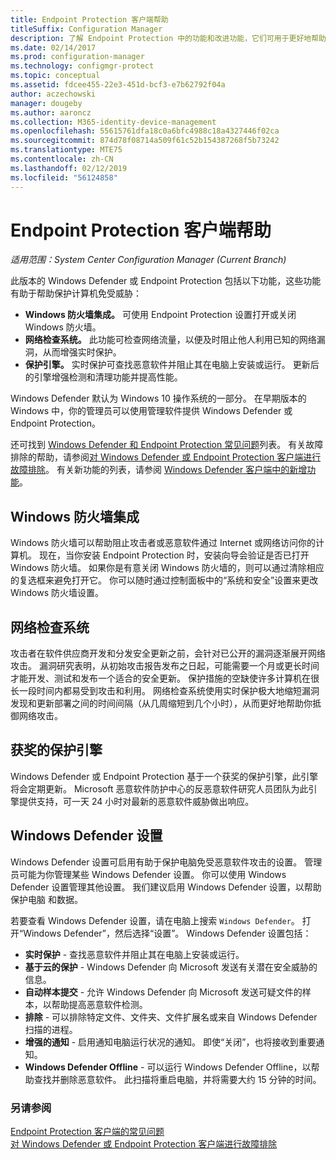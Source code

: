 ```yaml
---
title: Endpoint Protection 客户端帮助
titleSuffix: Configuration Manager
description: 了解 Endpoint Protection 中的功能和改进功能，它们可用于更好地帮助保护计算机免受威胁。
ms.date: 02/14/2017
ms.prod: configuration-manager
ms.technology: configmgr-protect
ms.topic: conceptual
ms.assetid: fdcee455-22e3-451d-bcf3-e7b62792f04a
author: aczechowski
manager: dougeby
ms.author: aaroncz
ms.collection: M365-identity-device-management
ms.openlocfilehash: 55615761dfa18c0a6bfc4988c18a4327446f02ca
ms.sourcegitcommit: 874d78f08714a509f61c52b154387268f5b73242
ms.translationtype: MTE75
ms.contentlocale: zh-CN
ms.lasthandoff: 02/12/2019
ms.locfileid: "56124858"
---
```

# <a name="endpoint-protection-client-help"></a>Endpoint Protection 客户端帮助

*适用范围：System Center Configuration Manager (Current Branch)*


此版本的 Windows Defender 或 Endpoint Protection 包括以下功能，这些功能有助于帮助保护计算机免受威胁：  

-   **Windows 防火墙集成。** 可使用 Endpoint Protection 设置打开或关闭 Windows 防火墙。  
-   **网络检查系统。** 此功能可检查网络流量，以便及时阻止他人利用已知的网络漏洞，从而增强实时保护。  
-   **保护引擎。** 实时保护可查找恶意软件并阻止其在电脑上安装或运行。 更新后的引擎增强检测和清理功能并提高性能。  

Windows Defender 默认为 Windows 10 操作系统的一部分。  在早期版本的 Windows 中，你的管理员可以使用管理软件提供 Windows Defender 或 Endpoint Protection。

还可找到 [Windows Defender 和 Endpoint Protection 常见问题](endpoint-protection-client-faq.md)列表。 有关故障排除的帮助，请参阅[对 Windows Defender 或 Endpoint Protection 客户端进行故障排除](troubleshoot-endpoint-client.md)。 有关新功能的列表，请参阅 [Windows Defender 客户端中的新增功能](https://support.microsoft.com/help/29276/windows-10-whats-new-in-windows-defender)。

## <a name="windows-firewall-integration"></a>Windows 防火墙集成  
 Windows 防火墙可以帮助阻止攻击者或恶意软件通过 Internet 或网络访问你的计算机。 现在，当你安装 Endpoint Protection 时，安装向导会验证是否已打开 Windows 防火墙。 如果你是有意关闭 Windows 防火墙的，则可以通过清除相应的复选框来避免打开它。 你可以随时通过控制面板中的“系统和安全”设置来更改 Windows 防火墙设置。  

## <a name="network-inspection-system"></a>网络检查系统  
 攻击者在软件供应商开发和分发安全更新之前，会针对已公开的漏洞逐渐展开网络攻击。 漏洞研究表明，从初始攻击报告发布之日起，可能需要一个月或更长时间才能开发、测试和发布一个适合的安全更新。 保护措施的空缺使许多计算机在很长一段时间内都易受到攻击和利用。 网络检查系统使用实时保护极大地缩短漏洞发现和更新部署之间的时间间隔（从几周缩短到几个小时），从而更好地帮助你抵御网络攻击。  

## <a name="award-winning-protection-engine"></a>获奖的保护引擎  
 Windows Defender 或 Endpoint Protection 基于一个获奖的保护引擎，此引擎将会定期更新。 Microsoft 恶意软件防护中心的反恶意软件研究人员团队为此引擎提供支持，可一天 24 小时对最新的恶意软件威胁做出响应。  

## <a name="windows-defender-settings"></a>Windows Defender 设置
Windows Defender 设置可启用有助于保护电脑免受恶意软件攻击的设置。 管理员可能为你管理某些 Windows Defender 设置。 你可以使用 Windows Defender 设置管理其他设置。 我们建议启用 Windows Defender 设置，以帮助保护电脑 和数据。

若要查看 Windows Defender 设置，请在电脑上搜索 `Windows Defender`。 打开“Windows Defender”，然后选择“设置”。 Windows Defender 设置包括：
- **实时保护** - 查找恶意软件并阻止其在电脑上安装或运行。
- **基于云的保护** - Windows Defender 向 Microsoft 发送有关潜在安全威胁的信息。
- **自动样本提交** - 允许 Windows Defender 向 Microsoft 发送可疑文件的样本，以帮助提高恶意软件检测。
- **排除** - 可以排除特定文件、文件夹、文件扩展名或来自 Windows Defender 扫描的进程。
- **增强的通知** - 启用通知电脑运行状况的通知。 即使“关闭”，也将接收到重要通知。
- **Windows Defender Offline** - 可以运行 Windows Defender Offline，以帮助查找并删除恶意软件。 此扫描将重启电脑，并将需要大约 15 分钟的时间。

### <a name="see-also"></a>另请参阅  
 [Endpoint Protection 客户端的常见问题](endpoint-protection-client-faq.md)   
 [对 Windows Defender 或 Endpoint Protection 客户端进行故障排除](troubleshoot-endpoint-client.md)
